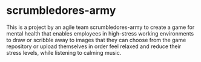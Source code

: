 # scrumbledores-army

This is a project by an agile team scrumbledores-army to create a game for mental health that enables employees in high-stress working environments to draw or scribble away to images that they can choose from the game repository or upload themselves in order feel relaxed and reduce their stress levels, while listening to calming music.
